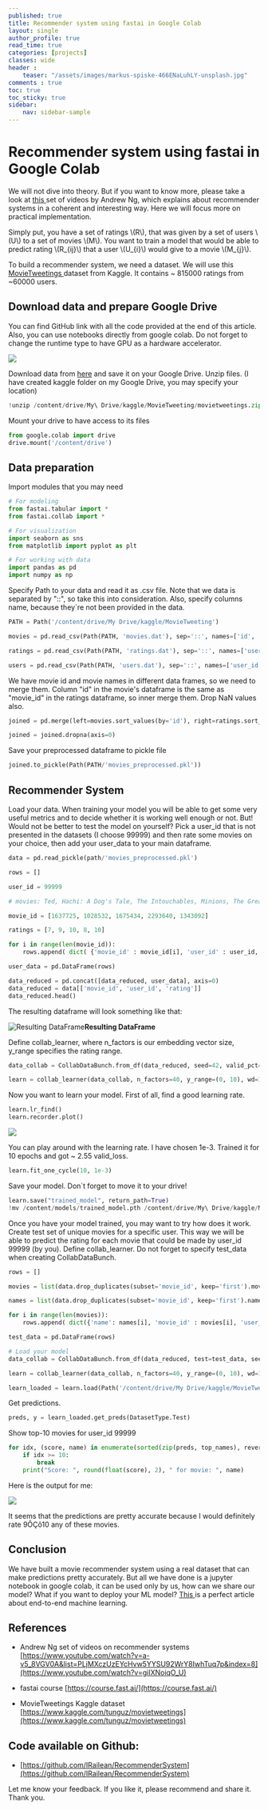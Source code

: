 ```yaml
---
published: true
title: Recommender system using fastai in Google Colab
layout: single
author_profile: true
read_time: true
categories: [projects]
classes: wide
header :
    teaser: "/assets/images/markus-spiske-466ENaLuhLY-unsplash.jpg"
comments : true
toc: true
toc_sticky: true
sidebar:
    nav: sidebar-sample
---
```


# Recommender system using fastai in Google Colab

We will not dive into theory. But if you want to know more, please take a look at [this ](https://www.youtube.com/watch?v=giIXNoiqO_U)set of videos by Andrew Ng, which explains about recommender systems in a coherent and interesting way. Here we will focus more on practical implementation.

Simply put, you have a set of ratings \\(R\\), that was given by a set of users \\(U\\) to a set of movies \\(M\\). You want to train a model that would be able to predict rating \\(R_{ij}\\) that a user \\(U_{i}\\) would give to a movie \\(M_{j}\\).

To build a recommender system, we need a dataset. We will use this [MovieTweetings ](https://www.kaggle.com/tunguz/movietweetings)dataset from Kaggle. It contains ~ 815000 ratings from ~60000 users.

## **Download data and prepare Google Drive**

You can find GitHub link with all the code provided at the end of this article.
Also, you can use notebooks directly from google colab. Do not forget to change the runtime type to have GPU as a hardware accelerator.

![](https://cdn-images-1.medium.com/max/2000/1*pBmh00Hb-mDCIZ5i80EYQg.png)

Download data from [here](https://www.kaggle.com/tunguz/movietweetings) and save it on your Google Drive.
Unzip files. (I have created kaggle folder on my Google Drive, you may specify your location)
```python
!unzip /content/drive/My\ Drive/kaggle/MovieTweeting/movietweetings.zip -d /content/drive/My\ Drive/kaggle/MovieTweeting/
```
Mount your drive to have access to its files
```python
from google.colab import drive
drive.mount('/content/drive')
```
## **Data preparation**

Import modules that you may need
```python
# For modeling
from fastai.tabular import *
from fastai.collab import *

# For visualization
import seaborn as sns
from matplotlib import pyplot as plt

# For working with data
import pandas as pd
import numpy as np
```
Specify Path to your data and read it as .csv file. Note that we data is separated by "::", so take this into consideration. Also, specify columns name, because they`re not been provided in the data.
```python
PATH = Path('/content/drive/My Drive/kaggle/MovieTweeting')

movies = pd.read_csv(Path(PATH, 'movies.dat'), sep='::', names=['id', 'name', 'genre'])

ratings = pd.read_csv(Path(PATH, 'ratings.dat'), sep='::', names=['user_id', 'movie_id', 'rating', 'rating_timestamp'])

users = pd.read_csv(Path(PATH, 'users.dat'), sep='::', names=['user_id', 'twitter_id'])
```
We have movie id and movie names in different data frames, so we need to merge them. Column "id" in the movie's dataframe is the same as "movie_id" in the ratings dataframe, so inner merge them. Drop NaN values also.
```python
joined = pd.merge(left=movies.sort_values(by='id'), right=ratings.sort_values(by='movie_id'), left_on='id', right_on='movie_id', how='inner')

joined = joined.dropna(axis=0)
```
Save your preprocessed dataframe to pickle file
```python
joined.to_pickle(Path(PATH/'movies_preprocessed.pkl'))
```
## Recommender System

Load your data. 
When training your model you will be able to get some very useful metrics and to decide whether it is working well enough or not. 
But! Would not be better to test the model on yourself? Pick a user_id that is not presented in the datasets (I choose 99999) and then rate some movies on your choice, then add your user_data to your main dataframe.
```python
data = pd.read_pickle(path/'movies_preprocessed.pkl')

rows = []

user_id = 99999

# movies: Ted, Hachi: A Dog's Tale, The Intouchables, Minions, The Great Gatsby

movie_id = [1637725, 1028532, 1675434, 2293640, 1343092]

ratings = [7, 9, 10, 8, 10]

for i in range(len(movie_id)):
    rows.append( dict( {'movie_id' : movie_id[i], 'user_id' : user_id, 'rating' : ratings[i]}))

user_data = pd.DataFrame(rows)

data_reduced = pd.concat([data_reduced, user_data], axis=0)
data_reduced = data[['movie_id', 'user_id', 'rating']]
data_reduced.head()
```
The resulting dataframe will look something like that:

![*Resulting DataFrame*](https://cdn-images-1.medium.com/max/2000/1*DKUR3YzEfJc742uyKGukZg.png)**Resulting DataFrame**

Define collab_learner, where n_factors is our embedding vector size, y_range specifies the rating range.
```python
data_collab = CollabDataBunch.from_df(data_reduced, seed=42, valid_pct=0.2, user_name='user_id', item_name='movie_id', rating_name='rating')

learn = collab_learner(data_collab, n_factors=40, y_range=(0, 10), wd=1e-2)
```
Now you want to learn your model. First of all, find a good learning rate.
```python
learn.lr_find()
learn.recorder.plot()
```
![](https://cdn-images-1.medium.com/max/2000/1*UF809erMjsliqS7HJhX-9A.png)

You can play around with the learning rate. I have chosen 1e-3. Trained it for 10 epochs and got ~ 2.55 valid_loss.
```python
learn.fit_one_cycle(10, 1e-3)
```
Save your model.
Don`t forget to move it to your drive!
```python
learn.save("trained_model", return_path=True)
!mv /content/models/trained_model.pth /content/drive/My\ Drive/kaggle/MovieTweeting
```
Once you have your model trained, you may want to try how does it work. Create test set of unique movies for a specific user. This way we will be able to predict the rating for each movie that could be made by user_id 99999 (by you). Define collab_learner. Do not forget to specify test_data when creating CollabDataBunch.
```python
rows = []

movies = list(data.drop_duplicates(subset='movie_id', keep='first').movie_id)

names = list(data.drop_duplicates(subset='movie_id', keep='first').name)

for i in range(len(movies)):
    rows.append( dict({'name': names[i], 'movie_id' : movies[i], 'user_id' : 99999}))

test_data = pd.DataFrame(rows)

# Load your model
data_collab = CollabDataBunch.from_df(data_reduced, test=test_data, seed=42, valid_pct=0.2, user_name='user_id', item_name='movie_id', rating_name='rating')

learn = collab_learner(data_collab, n_factors=40, y_range=(0, 10), wd=1e-2)

learn_loaded = learn.load(Path('/content/drive/My Drive/kaggle/MovieTweeting/trained_model'))
```
Get predictions.
```python
preds, y = learn_loaded.get_preds(DatasetType.Test)
```
Show top-10 movies for user_id 99999
```python
for idx, (score, name) in enumerate(sorted(zip(preds, top_names), reverse=True)):
    if idx >= 10:
        break
    print("Score: ", round(float(score), 2), " for movie: ", name)
```
Here is the output for me:

![](https://cdn-images-1.medium.com/max/2000/1*fl1wznv7bz-U_vb8NbFwIw.png)

It seems that the predictions are pretty accurate because I would definitely rate 9ÔÇô10 any of these movies.

## Conclusion

We have built a movie recommender system using a real dataset that can make predictions pretty accurately. But all we have done is a jupyter notebook in google colab, it can be used only by us, how can we share our model? What if you want to deploy your ML model? [This ](https://towardsdatascience.com/end-to-end-machine-learning-from-data-collection-to-deployment-ce74f51ca203)is a perfect article about end-to-end machine learning.

## References

* Andrew Ng set of videos on recommender systems
[https://www.youtube.com/watch?v=a-v5_8VGV0A&list=PLjMXczUzEYcHvw5YYSU92WrY8IwhTuq7p&index=8](https://www.youtube.com/watch?v=giIXNoiqO_U)

* fastai course
[https://course.fast.ai/](https://course.fast.ai/)

* MovieTweetings Kaggle dataset
 [https://www.kaggle.com/tunguz/movietweetings](https://www.kaggle.com/tunguz/movietweetings)

## Code available on Github:

* [https://github.com/IRailean/RecommenderSystem](https://github.com/IRailean/RecommenderSystem)

Let me know your feedback. If you like it, please recommend and share it. Thank you.
